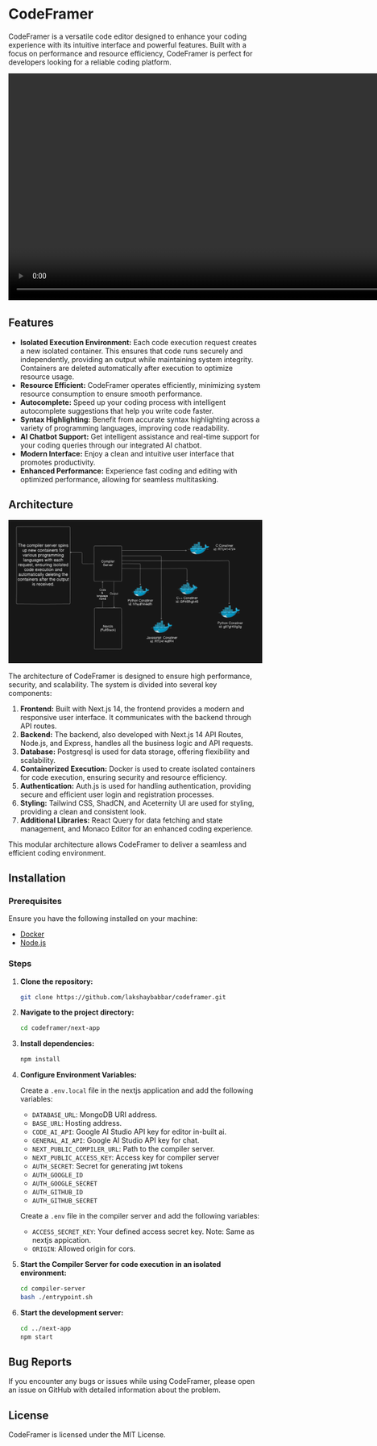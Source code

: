 # CodeFramer

CodeFramer is a versatile code editor designed to enhance your coding experience with its intuitive interface and powerful features. Built with a focus on performance and resource efficiency, CodeFramer is perfect for developers looking for a reliable coding platform.

<video src="https://github.com/user-attachments/assets/918cfc40-e247-4faf-afd2-e854fb5bb10e" width="900px" alt="Inro Video" controls></video>

## Features

- **Isolated Execution Environment:** Each code execution request creates a new isolated container. This ensures that code runs securely and independently, providing an output while maintaining system integrity. Containers are deleted automatically after execution to optimize resource usage.
- **Resource Efficient:** CodeFramer operates efficiently, minimizing system resource consumption to ensure smooth performance.
- **Autocomplete:** Speed up your coding process with intelligent autocomplete suggestions that help you write code faster.
- **Syntax Highlighting:** Benefit from accurate syntax highlighting across a variety of programming languages, improving code readability.
- **AI Chatbot Support:** Get intelligent assistance and real-time support for your coding queries through our integrated AI chatbot.
- **Modern Interface:** Enjoy a clean and intuitive user interface that promotes productivity.
- **Enhanced Performance:** Experience fast coding and editing with optimized performance, allowing for seamless multitasking.

## Architecture

<img src="./assets/arch.png" alt="CodeFramer Architecture" width="900px" />

The architecture of CodeFramer is designed to ensure high performance, security, and scalability. The system is divided into several key components:

1. **Frontend:** Built with Next.js 14, the frontend provides a modern and responsive user interface. It communicates with the backend through API routes.
2. **Backend:** The backend, also developed with Next.js 14 API Routes, Node.js, and Express, handles all the business logic and API requests.
3. **Database:** Postgresql is used for data storage, offering flexibility and scalability.
4. **Containerized Execution:** Docker is used to create isolated containers for code execution, ensuring security and resource efficiency.
5. **Authentication:** Auth.js is used for handling authentication, providing secure and efficient user login and registration processes.
6. **Styling:** Tailwind CSS, ShadCN, and Aceternity UI are used for styling, providing a clean and consistent look.
7. **Additional Libraries:** React Query for data fetching and state management, and Monaco Editor for an enhanced coding experience.

This modular architecture allows CodeFramer to deliver a seamless and efficient coding environment.

## Installation

### Prerequisites

Ensure you have the following installed on your machine:

- [Docker](https://www.docker.com/get-started)
- [Node.js](https://nodejs.org/en/download/)

### Steps

1.  **Clone the repository:**

    ```bash
    git clone https://github.com/lakshaybabbar/codeframer.git
    ```

2.  **Navigate to the project directory:**

    ```bash
    cd codeframer/next-app
    ```

3.  **Install dependencies:**

    ```bash
    npm install
    ```

4.  **Configure Environment Variables:**

    Create a `.env.local` file in the nextjs application and add the following variables:

    - `DATABASE_URL`: MongoDB URI address.
    - `BASE_URL`: Hosting address.
    - `CODE_AI_API`: Google AI Studio API key for editor in-built ai.
    - `GENERAL_AI_API`: Google AI Studio API key for chat.
    - `NEXT_PUBLIC_COMPILER_URL`: Path to the compiler server.
    - `NEXT_PUBLIC_ACCESS_KEY`: Access key for compiler server
    - `AUTH_SECRET`: Secret for generating jwt tokens
    - `AUTH_GOOGLE_ID`
    - `AUTH_GOOGLE_SECRET`
    - `AUTH_GITHUB_ID`
    - `AUTH_GITHUB_SECRET`

    Create a `.env` file in the compiler server and add the following variables:

    - `ACCESS_SECRET_KEY`: Your defined access secret key. Note: Same as nextjs appication.
    - `ORIGIN`: Allowed origin for cors.

5.  **Start the Compiler Server for code execution in an isolated environment:**

    ```bash
    cd compiler-server
    bash ./entrypoint.sh
    ```

6.  **Start the development server:**

    ```bash
    cd ../next-app
    npm start
    ```

## Bug Reports

If you encounter any bugs or issues while using CodeFramer, please open an issue on GitHub with detailed information about the problem.

## License

CodeFramer is licensed under the MIT License.
